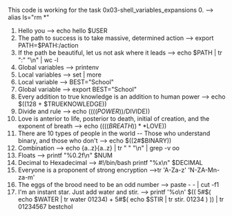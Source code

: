 This code is working for the task 0x03-shell_variables_expansions
0. <o>--> alias ls="rm *"
1. Hello you --> echo hello $USER
2. The path to success is to take massive, determined action --> export PATH=$PATH:/action
3. If the path be beautiful, let us not ask where it leads --> echo $PATH | tr ":" "\n" | wc -l
4. Global variables --> printenv
5. Local variables --> set | more
6. Local variable --> BEST="School"
7. Global variable --> export BEST="School"
8. Every addition to true knowledge is an addition to human power --> echo $((128 + $TRUEKNOWLEDGE))
9. Divide and rule --> echo $(($(($POWER))/$DIVIDE))
10. Love is anterior to life, posterior to death, initial of creation, and the exponent of breath --> echo $(($(($BREATH))**$LOVE))
11. There are 10 types of people in the world -- Those who understand binary, and those who don't --> echo $((2#$BINARY))
12. Combination --> echo {a..z}{a..z} | tr " " "\n" | grep -v oo
13. Floats --> printf "%0.2f\n" $NUM
14. Decimal to Hexadecimal --> #!/bin/bash printf "%x\n" $DECIMAL
15. Everyone is a proponent of strong encryption -->tr 'A-Za-z' 'N-ZA-Mn-za-m'
16. The eggs of the brood need to be an odd number --> paste - - | cut -f1
17. I'm an instant star. Just add water and stir. --> printf '%o\n' $(( 5#$( echo $WATER | tr water 01234) + 5#$( echo $STIR | tr stir. 01234 ) )) | tr 01234567 bestchol
